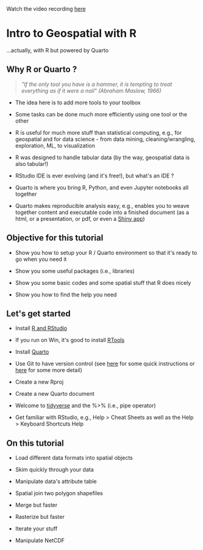 Watch the video recording [here](https://wwf.zoom.us/rec/share/bulydgm7q6ZctGup2Ije0xiLq8RK9DJWsBLAKGotLwDfElhX6bwgwAIQ0ctxljiY.GfEa6gowS50PkjRr?startTime=1670331794000)

# Intro to Geospatial with R 

...actually, with R but powered by Quarto

## Why R or Quarto ?

> *"If the only tool you have is a hammer, it is tempting to treat everything as if it were a nail" (Abraham Maslow, 1966)*

-   The idea here is to add more tools to your toolbox

-   Some tasks can be done much more efficiently using one tool or the other

-   R is useful for much more stuff than statistical computing, e.g., for geospatial and for data science - from data mining, cleaning/wrangling, exploration, ML, to visualization

-   R was designed to handle tabular data (by the way, geospatial data is also tabular!)

-   RStudio IDE is ever evolving (and it's free!), but what's an IDE ?

-   Quarto is where you bring R, Python, and even Jupyter notebooks all together

-   Quarto makes reproducible analysis easy, e.g., enables you to weave together content and executable code into a finished document (as a html, or a presentation, or pdf, or even a [Shiny app](https://shiny.rstudio.com))

## Objective for this tutorial

-   Show you how to setup your R / Quarto environment so that it's ready to go when you need it

-   Show you some useful packages (i.e., libraries)

-   Show you some basic codes and some spatial stuff that R does nicely

-   Show you how to find the help you need

## Let's get started

-   Install [R and RStudio](https://posit.co/download/rstudio-desktop)

-   If you run on Win, it's good to install [RTools](https://cran.r-project.org/bin/windows/Rtools)

-   Install [Quarto](https://quarto.org)

-   Use Git to have version control (see [here](https://jennybc.github.io/2014-05-12-ubc/ubc-r/session03_git.html) for some quick instructions or [here](https://happygitwithr.com/index.html) for some more detail)

-   Create a new Rproj

-   Create a new Quarto document

-   Welcome to [tidyverse](https://www.tidyverse.org/) and the %\>% (i.e., pipe operator)

-   Get familiar with RStudio, e.g., Help \> Cheat Sheets as well as the Help \> Keyboard Shortcuts Help

## On this tutorial

-   Load different data formats into spatial objects

-   Skim quickly through your data

-   Manipulate data's attribute table

-   Spatial join two polygon shapefiles

-   Merge but faster

-   Rasterize but faster

-   Iterate your stuff

-   Manipulate NetCDF
